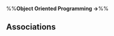 <link rel="stylesheet" href="{{baseUrl}}/css/textbook.css">

<div class="website-content">

%%**Object Oriented Programming &rarr;**%%

## Associations

<div id="main">

<include src="basic/embed.md" />
<include src="navigability/embed.md" />
<include src="multiplicity/embed.md" />
<include src="dependencies/embed.md" />
<include src="composition/embed.md" />
<include src="aggregation/embed.md" />
<include src="associationClasses/embed.md" />

</div>

</div>
